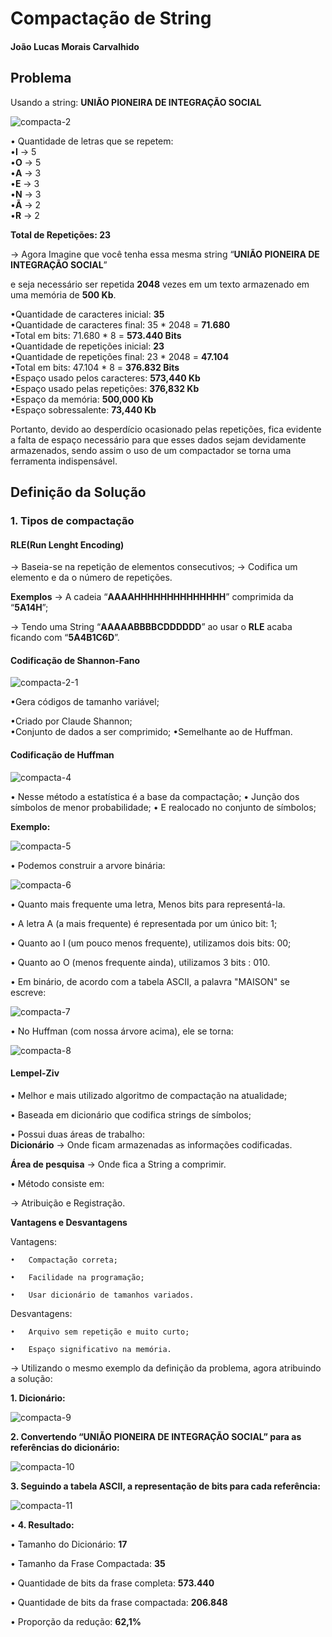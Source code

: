 # Compactação de String
 
#### João Lucas Morais Carvalhido

## Problema


Usando a string: **UNIÃO PIONEIRA DE INTEGRAÇÃO SOCIAL**

![compacta-2](https://user-images.githubusercontent.com/57717791/76476388-a4fba200-63e0-11ea-95fb-80c50515a10b.PNG)

 
•	Quantidade de letras que se repetem: \
•**I**   -> 5 \
•**O**   -> 5 \
•**A**   -> 3 \
•**E**   -> 3 \
•**N**   -> 3 \
•**Ã**   -> 2 \
•**R**   -> 2

**Total de Repetições: 23**


-> Agora Imagine que você tenha essa mesma string “**UNIÃO PIONEIRA DE INTEGRAÇÃO SOCIAL**” 

e seja necessário ser repetida **2048** vezes em um texto armazenado em uma memória de **500 Kb**.



•Quantidade de caracteres inicial: 	**35**\
•Quantidade de caracteres final: 	35 * 2048	= **71.680**\
•Total em bits:                                 	71.680 * 8	= **573.440 Bits**\
•Quantidade de repetições inicial: 	**23**\
•Quantidade de repetições final: 	23 * 2048	= **47.104**\
•Total em bits: 	47.104 * 8 	= **376.832 Bits**\
•Espaço usado pelos caracteres:              	**573,440 Kb**\
•Espaço usado pelas repetições: 	**376,832 Kb**\
•Espaço da memória: 	**500,000 Kb** \
•Espaço sobressalente: 	**73,440 Kb**


Portanto, devido ao desperdício ocasionado pelas repetições,
fica evidente a falta de espaço necessário para que esses dados sejam devidamente armazenados,
sendo assim o uso de um compactador se torna uma ferramenta indispensável. 


## Definição da Solução 
### 1.	Tipos de compactação
####	RLE(Run Lenght Encoding)
-> Baseia-se na repetição de elementos consecutivos;
-> Codifica um elemento e da o número de repetições.

**Exemplos**
-> A cadeia “**AAAAHHHHHHHHHHHHHH**” comprimida da “**5A14H**”;

-> Tendo uma String “**AAAAABBBBCDDDDDD**” ao usar o **RLE** acaba ficando com “**5A4B1C6D**”.

#### Codificação de Shannon-Fano

![compacta-2-1](https://user-images.githubusercontent.com/57717791/76476875-5222ea00-63e2-11ea-8766-335f1b3ebbd9.PNG)

•Gera códigos de tamanho variável;

•Criado por Claude Shannon;                       
•Conjunto de dados a ser comprimido;
•Semelhante ao de Huffman.


#### Codificação de Huffman

![compacta-4](https://user-images.githubusercontent.com/57717791/76477020-ce1d3200-63e2-11ea-9241-feb4ee73d803.PNG)



•	Nesse método a estatística é a base da compactação;
•	Junção dos símbolos de menor probabilidade;
•	E realocado no conjunto de símbolos;

**Exemplo:**

![compacta-5](https://user-images.githubusercontent.com/57717791/76477234-7206dd80-63e3-11ea-82b6-d921162c49fa.PNG)

• Podemos construir a arvore binária:

![compacta-6](https://user-images.githubusercontent.com/57717791/76477338-c742ef00-63e3-11ea-8147-2118900b38b3.PNG)


•	Quanto mais frequente uma letra, Menos bits para representá-la.

•	A letra A (a mais frequente) é representada por um único bit: 1;
 
•	Quanto ao I (um pouco menos frequente), utilizamos dois bits: 00;

•	Quanto ao O (menos frequente ainda), utilizamos 3 bits : 010. 

•	Em binário, de acordo com a tabela ASCII, a palavra "MAISON" se escreve: 

![compacta-7](https://user-images.githubusercontent.com/57717791/76477340-c7db8580-63e3-11ea-800f-301b0182dc28.PNG)


 
•	No Huffman (com nossa árvore acima), ele se torna: 

![compacta-8](https://user-images.githubusercontent.com/57717791/76478522-b09e9700-63e7-11ea-8d9b-7b2a6daf95bc.PNG)

 
#### Lempel-Ziv
•	Melhor e mais utilizado algoritmo de compactação na atualidade;

• Baseada em dicionário que codifica strings de símbolos;

• Possui duas áreas de trabalho:\
**Dicionário**	->  Onde ficam armazenadas as informações codificadas.
 
**Área de pesquisa** ->  Onde fica a String a comprimir.

•	Método consiste em:

-> Atribuição e Registração.

**Vantagens e Desvantagens**


Vantagens:
  
    •	Compactação correta;

    •	Facilidade na programação;

    •	Usar dicionário de tamanhos variados.
    
    
Desvantagens:
  
    •	Arquivo sem repetição e muito curto;

    •	Espaço significativo na memória.
    

-> Utilizando o mesmo exemplo da definição da problema, agora atribuindo a solução:

**1.	Dicionário:**  

![compacta-9](https://user-images.githubusercontent.com/57717791/76478917-e4c68780-63e8-11ea-87f8-5f45d802acb2.PNG)


**2.	Convertendo “UNIÃO PIONEIRA DE INTEGRAÇÃO SOCIAL” para as referências do dicionário:**


![compacta-10](https://user-images.githubusercontent.com/57717791/76478913-e3955a80-63e8-11ea-829c-e81b5217a7ca.PNG)
 
**3.	Seguindo a tabela ASCII, a representação de bits para cada referência:** 


![compacta-11](https://user-images.githubusercontent.com/57717791/76478915-e42df100-63e8-11ea-957e-27260f9ef3e4.PNG)
 
•	**4. Resultado:**


•	Tamanho do Dicionário: **17**

•	Tamanho da Frase Compactada: **35**

•	Quantidade de bits da frase completa: **573.440**

•	Quantidade de bits da frase compactada: **206.848**

•	Proporção da redução: **62,1%**

